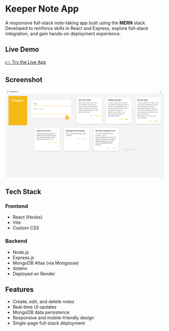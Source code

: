 # Keeper Note App

A responsive full-stack note-taking app built using the **MERN** stack.  
Developed to reinforce skills in React and Express, explore full-stack integration, and gain hands-on deployment experience.

## Live Demo

[👉 Try the Live App](https://keeper-note-app.onrender.com)

## Screenshot

![Keeper Note App Screenshot](./images/screenshot.png)

## Tech Stack

### Frontend
- React (Hooks)
- Vite
- Custom CSS

### Backend
- Node.js
- Express.js
- MongoDB Atlas (via Mongoose)
- dotenv
- Deployed on Render

## Features

- Create, edit, and delete notes
- Real-time UI updates
- MongoDB data persistence
- Responsive and mobile-friendly design
- Single-page full-stack deployment
